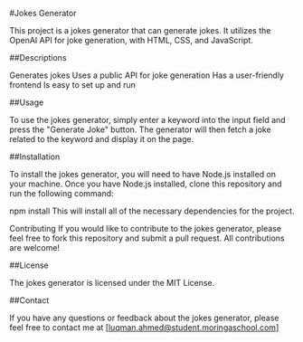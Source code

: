 #Jokes Generator

This project is a jokes generator that can generate jokes. It utilizes the OpenAI API for joke generation, with HTML, CSS, and JavaScript.

##Descriptions

Generates jokes 
Uses a public API for joke generation
Has a user-friendly frontend
Is easy to set up and run

##Usage

To use the jokes generator, simply enter a keyword into the input field and press the "Generate Joke" button. The generator will then fetch a joke related to the keyword and display it on the page.

##Installation

To install the jokes generator, you will need to have Node.js installed on your machine. Once you have Node.js installed, clone this repository and run the following command:

npm install
This will install all of the necessary dependencies for the project.


Contributing
If you would like to contribute to the jokes generator, please feel free to fork this repository and submit a pull request. All contributions are welcome!

##License

The jokes generator is licensed under the MIT License.

##Contact

If you have any questions or feedback about the jokes generator, please feel free to contact me at [luqman.ahmed@student.moringaschool.com]
